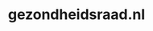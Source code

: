 ---
layout: post
title:  "gezondheidsraad.nl"
internal_url:  "/dutchgov/gezondheidsraad.nl.html"
subdomains_count: 7
all_subdomains_count: 22
urls_count: 4
ssl_rank: 100
http_rank: 70
url_link: /data/gezondheidsraad.nl/urls.txt
all_subdomains_link: /data/gezondheidsraad.nl/all_subdomains.txt
subdomains_link: /data/gezondheidsraad.nl/subdomains.txt
categories: dutchgov
---